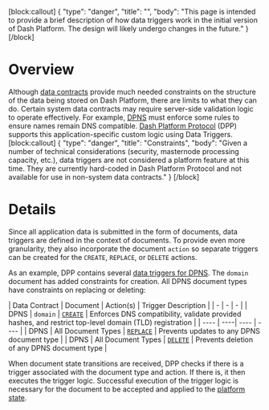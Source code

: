 [block:callout]
{
  "type": "danger",
  "title": "",
  "body": "This page is intended to provide a brief description of how data triggers work in the initial version of Dash Platform. The design will likely undergo changes in the future."
}
[/block]
# Overview

Although [data contracts](explanation-platform-protocol-data-contract) provide much needed constraints on the structure of the data being stored on Dash Platform, there are limits to what they can do. Certain system data contracts may require server-side validation logic to operate effectively. For example, [DPNS](doc:explanation-dpns) must enforce some rules to ensure names remain DNS compatible. [Dash Platform Protocol](explanation-platform-protocol) (DPP) supports this application-specific custom logic using Data Triggers.
[block:callout]
{
  "type": "danger",
  "title": "Constraints",
  "body": "Given a number of technical considerations (security, masternode processing capacity, etc.), data triggers are not considered a platform feature at this time. They are currently hard-coded in Dash Platform Protocol and not available for use in non-system data contracts."
}
[/block]
# Details
Since all application data is submitted in the form of documents, data triggers are defined in the context of documents. To provide even more granularity, they also incorporate the document `action` so separate triggers can be created for the `CREATE`, `REPLACE`, or `DELETE` actions.

As an example, DPP contains several [data triggers for DPNS](https://github.com/dashevo/platform/tree/master/packages/js-dpp/lib/dataTrigger/). The `domain` document has added constraints for creation. All DPNS document types have constraints on replacing or deleting:

| Data Contract | Document | Action(s) | Trigger Description |
| - | - | - |
| DPNS | `domain` | [`CREATE`](https://github.com/dashevo/platform/blob/master/packages/js-dpp/lib/dataTrigger/dpnsTriggers/createDomainDataTrigger.js) | Enforces DNS compatibility, validate provided hashes, and restrict top-level domain (TLD) registration |
| ---- | ----| ---- | ---- |
| DPNS | All Document Types | [`REPLACE`](https://github.com/dashevo/platform/blob/master/packages/js-dpp/lib/dataTrigger/rejectDataTrigger.js) | Prevents updates to any DPNS document type |
| DPNS | All Document Types | [`DELETE`](https://github.com/dashevo/platform/blob/master/packages/js-dpp/lib/dataTrigger/rejectDataTrigger.js) | Prevents deletion of any DPNS document type |

When document state transitions are received, DPP checks if there is a trigger associated with the document type and action. If there is, it then executes the trigger logic. Successful execution of the trigger logic is necessary for the document to be accepted and applied to the [platform state](explanation-drive-platform-state).